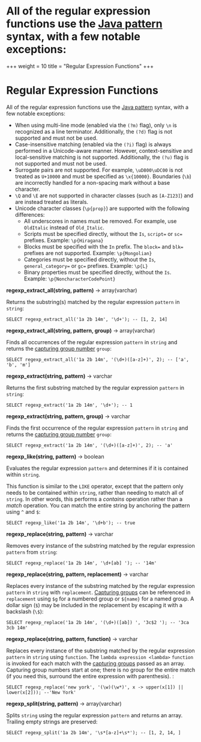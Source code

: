 
All of the regular expression functions use the [Java pattern]() syntax, with a few notable exceptions:
=======
+++
weight = 10
title = "Regular Expression Functions"
+++

Regular Expression Functions
============================

All of the regular expression functions use the [Java pattern](https://docs.oracle.com/javase/8/docs/api/java/util/regex/Pattern.html) syntax, with a few notable exceptions:

-   When using multi-line mode (enabled via the `(?m)` flag), only `\n` is recognized as a line terminator. Additionally, the `(?d)` flag is not supported and must not be used.
-   Case-insensitive matching (enabled via the `(?i)` flag) is always performed in a Unicode-aware manner. However, context-sensitive and local-sensitive matching is not supported. Additionally, the `(?u)`
    flag is not supported and must not be used.
-   Surrogate pairs are not supported. For example, `\uD800\uDC00` is not treated as `U+10000` and must be specified as `\x{10000}`. Boundaries (`\b`) are incorrectly handled for a non-spacing mark
    without a base character.
-   `\Q` and `\E` are not supported in character classes (such as `[A-Z123]`) and are instead treated as literals.
-   Unicode character classes (`\p{prop}`) are supported with the following differences:
    -   All underscores in names must be removed. For example, use `OldItalic` instead of `Old_Italic`.
    -   Scripts must be specified directly, without the `Is`, `script=` or `sc=` prefixes. Example: `\p{Hiragana}`
    -   Blocks must be specified with the `In` prefix. The `block=` and `blk=` prefixes are not supported. Example: `\p{Mongolian}`
    -   Categories must be specified directly, without the `Is`, `general_category=` or `gc=` prefixes. Example: `\p{L}`
    -   Binary properties must be specified directly, without the `Is`. Example:  `\p{NoncharacterCodePoint}`

**regexp\_extract\_all(string, pattern)** -\> array(varchar)

Returns the substring(s) matched by the regular expression `pattern` in `string`:

    SELECT regexp_extract_all('1a 2b 14m', '\d+'); -- [1, 2, 14]

**regexp\_extract\_all(string, pattern, group)** -\> array(varchar)

Finds all occurrences of the regular expression `pattern` in `string` and returns the [capturing group number](https://docs.oracle.com/javase/8/docs/api/java/util/regex/Pattern.html#gnumber) `group`:

    SELECT regexp_extract_all('1a 2b 14m', '(\d+)([a-z]+)', 2); -- ['a', 'b', 'm']

**regexp\_extract(string, pattern)** -\> varchar

Returns the first substring matched by the regular expression `pattern` in `string`:

    SELECT regexp_extract('1a 2b 14m', '\d+'); -- 1

**regexp\_extract(string, pattern, group)** -\> varchar

Finds the first occurrence of the regular expression `pattern` in `string` and returns the [capturing group number](https://docs.oracle.com/javase/8/docs/api/java/util/regex/Pattern.html#gnumber) `group`:

    SELECT regexp_extract('1a 2b 14m', '(\d+)([a-z]+)', 2); -- 'a'

**regexp\_like(string, pattern)** -\> boolean

Evaluates the regular expression `pattern` and determines if it is contained within `string`.

This function is similar to the `LIKE` operator, except that the pattern only needs to be contained within `string`, rather than needing to match all of `string`. In other words, this performs a *contains* operation
rather than a *match* operation. You can match the entire string by anchoring the pattern using `^` and `$`:

    SELECT regexp_like('1a 2b 14m', '\d+b'); -- true


**regexp\_replace(string, pattern)** -\> varchar

Removes every instance of the substring matched by the regular expression `pattern` from `string`:

    SELECT regexp_replace('1a 2b 14m', '\d+[ab] '); -- '14m'

**regexp\_replace(string, pattern, replacement)** -\> varchar

Replaces every instance of the substring matched by the regular expression `pattern` in `string` with `replacement`. [Capturing groups](https://docs.oracle.com/javase/8/docs/api/java/util/regex/Pattern.html#gnumber) can be referenced in `replacement` using `$g` for a numbered
group or `${name}` for a named group. A dollar sign (`$`) may be included in the replacement by escaping it with a backslash (`\$`):

    SELECT regexp_replace('1a 2b 14m', '(\d+)([ab]) ', '3c$2 '); -- '3ca 3cb 14m'

**regexp\_replace(string, pattern, function)** -\> varchar

Replaces every instance of the substring matched by the regular expression `pattern` in `string` using `function`. The `lambda expression <lambda>` `function` is
invoked for each match with the [capturing groups](https://docs.oracle.com/javase/8/docs/api/java/util/regex/Pattern.html#cg) passed as an array. Capturing group numbers start at one; there is no group for the entire match (if you need this, surround the entire expression with
parenthesis). :

    SELECT regexp_replace('new york', '(\w)(\w*)', x -> upper(x[1]) || lower(x[2])); --'New York'


**regexp\_split(string, pattern)** -\> array(varchar)

Splits `string` using the regular expression `pattern` and returns an array. Trailing empty strings are preserved:

    SELECT regexp_split('1a 2b 14m', '\s*[a-z]+\s*'); -- [1, 2, 14, ]

